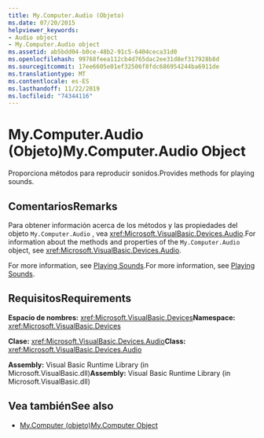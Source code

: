```yaml
---
title: My.Computer.Audio (Objeto)
ms.date: 07/20/2015
helpviewer_keywords:
- Audio object
- My.Computer.Audio object
ms.assetid: ab5bdd04-b0ce-48b2-91c5-6404ceca31d0
ms.openlocfilehash: 99768feea112cb4d765dac2ee31d8ef317928b8d
ms.sourcegitcommit: 17ee6605e01ef32506f8fdc686954244ba6911de
ms.translationtype: MT
ms.contentlocale: es-ES
ms.lasthandoff: 11/22/2019
ms.locfileid: "74344116"
---
```

# <a name="mycomputeraudio-object"></a><span data-ttu-id="3469f-102">My.Computer.Audio (Objeto)</span><span class="sxs-lookup"><span data-stu-id="3469f-102">My.Computer.Audio Object</span></span>
<span data-ttu-id="3469f-103">Proporciona métodos para reproducir sonidos.</span><span class="sxs-lookup"><span data-stu-id="3469f-103">Provides methods for playing sounds.</span></span>  
  
## <a name="remarks"></a><span data-ttu-id="3469f-104">Comentarios</span><span class="sxs-lookup"><span data-stu-id="3469f-104">Remarks</span></span>  
 <span data-ttu-id="3469f-105">Para obtener información acerca de los métodos y las propiedades del objeto `My.Computer.Audio` , vea <xref:Microsoft.VisualBasic.Devices.Audio>.</span><span class="sxs-lookup"><span data-stu-id="3469f-105">For information about the methods and properties of the `My.Computer.Audio` object, see <xref:Microsoft.VisualBasic.Devices.Audio>.</span></span>  
  
 <span data-ttu-id="3469f-106">For more information, see [Playing Sounds](../../../visual-basic/developing-apps/programming/computer-resources/playing-sounds.md).</span><span class="sxs-lookup"><span data-stu-id="3469f-106">For more information, see [Playing Sounds](../../../visual-basic/developing-apps/programming/computer-resources/playing-sounds.md).</span></span>  
  
## <a name="requirements"></a><span data-ttu-id="3469f-107">Requisitos</span><span class="sxs-lookup"><span data-stu-id="3469f-107">Requirements</span></span>  
 <span data-ttu-id="3469f-108">**Espacio de nombres:** <xref:Microsoft.VisualBasic.Devices></span><span class="sxs-lookup"><span data-stu-id="3469f-108">**Namespace:** <xref:Microsoft.VisualBasic.Devices></span></span>  
  
 <span data-ttu-id="3469f-109">**Clase:** <xref:Microsoft.VisualBasic.Devices.Audio></span><span class="sxs-lookup"><span data-stu-id="3469f-109">**Class:** <xref:Microsoft.VisualBasic.Devices.Audio></span></span>  
  
 <span data-ttu-id="3469f-110">**Assembly:** Visual Basic Runtime Library (in Microsoft.VisualBasic.dll)</span><span class="sxs-lookup"><span data-stu-id="3469f-110">**Assembly:** Visual Basic Runtime Library (in Microsoft.VisualBasic.dll)</span></span>  
  
## <a name="see-also"></a><span data-ttu-id="3469f-111">Vea también</span><span class="sxs-lookup"><span data-stu-id="3469f-111">See also</span></span>

- [<span data-ttu-id="3469f-112">My.Computer (objeto)</span><span class="sxs-lookup"><span data-stu-id="3469f-112">My.Computer Object</span></span>](../../../visual-basic/language-reference/objects/my-computer-object.md)
